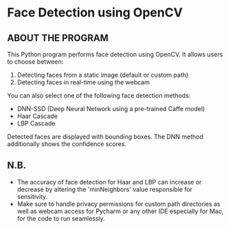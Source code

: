 
Face Detection using OpenCV
===============================

ABOUT THE PROGRAM
---------------------
This Python program performs face detection using OpenCV. It allows users to choose between:

1. Detecting faces from a static image (default or custom path)
2. Detecting faces in real-time using the webcam

You can also select one of the following face detection methods:
- DNN-SSD (Deep Neural Network using a pre-trained Caffe model) 
- Haar Cascade 
- LBP Cascade 

Detected faces are displayed with bounding boxes. The DNN method additionally shows the confidence scores.

N.B.
---------

- The accuracy of face detection for Haar and LBP can increase or decrease by altering the 'minNeighbors' value responsible for sensitivity.
- Make sure to handle privacy permissions for custom path directories as well as webcam access for Pycharm or any other IDE especially for Mac, for the code to run seamlessly. 
